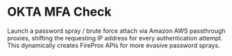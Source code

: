 # OKTA MFA Check

Launch a password spray / brute force attach via Amazon AWS passthrough proxies, shifting the requesting IP address for every authentication attempt. This dynamically creates FireProx APIs for more evasive password sprays.
